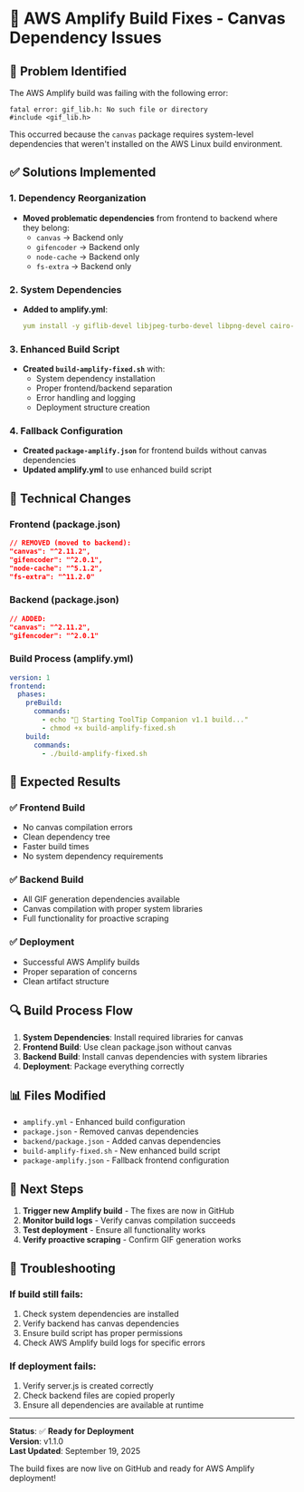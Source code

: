 # 🔧 AWS Amplify Build Fixes - Canvas Dependency Issues

## 🐛 **Problem Identified**

The AWS Amplify build was failing with the following error:
```
fatal error: gif_lib.h: No such file or directory
#include <gif_lib.h>
```

This occurred because the `canvas` package requires system-level dependencies that weren't installed on the AWS Linux build environment.

## ✅ **Solutions Implemented**

### **1. Dependency Reorganization**
- **Moved problematic dependencies** from frontend to backend where they belong:
  - `canvas` → Backend only
  - `gifencoder` → Backend only
  - `node-cache` → Backend only
  - `fs-extra` → Backend only

### **2. System Dependencies**
- **Added to amplify.yml**:
  ```yaml
  yum install -y giflib-devel libjpeg-turbo-devel libpng-devel cairo-devel pango-devel
  ```

### **3. Enhanced Build Script**
- **Created `build-amplify-fixed.sh`** with:
  - System dependency installation
  - Proper frontend/backend separation
  - Error handling and logging
  - Deployment structure creation

### **4. Fallback Configuration**
- **Created `package-amplify.json`** for frontend builds without canvas dependencies
- **Updated amplify.yml** to use enhanced build script

## 🎯 **Technical Changes**

### **Frontend (package.json)**
```json
// REMOVED (moved to backend):
"canvas": "^2.11.2",
"gifencoder": "^2.0.1",
"node-cache": "^5.1.2",
"fs-extra": "^11.2.0"
```

### **Backend (package.json)**
```json
// ADDED:
"canvas": "^2.11.2",
"gifencoder": "^2.0.1"
```

### **Build Process (amplify.yml)**
```yaml
version: 1
frontend:
  phases:
    preBuild:
      commands:
        - echo "🚀 Starting ToolTip Companion v1.1 build..."
        - chmod +x build-amplify-fixed.sh
    build:
      commands:
        - ./build-amplify-fixed.sh
```

## 🚀 **Expected Results**

### **✅ Frontend Build**
- No canvas compilation errors
- Clean dependency tree
- Faster build times
- No system dependency requirements

### **✅ Backend Build**
- All GIF generation dependencies available
- Canvas compilation with proper system libraries
- Full functionality for proactive scraping

### **✅ Deployment**
- Successful AWS Amplify builds
- Proper separation of concerns
- Clean artifact structure

## 🔍 **Build Process Flow**

1. **System Dependencies**: Install required libraries for canvas
2. **Frontend Build**: Use clean package.json without canvas
3. **Backend Build**: Install canvas dependencies with system libraries
4. **Deployment**: Package everything correctly

## 📊 **Files Modified**

- `amplify.yml` - Enhanced build configuration
- `package.json` - Removed canvas dependencies
- `backend/package.json` - Added canvas dependencies
- `build-amplify-fixed.sh` - New enhanced build script
- `package-amplify.json` - Fallback frontend configuration

## 🎯 **Next Steps**

1. **Trigger new Amplify build** - The fixes are now in GitHub
2. **Monitor build logs** - Verify canvas compilation succeeds
3. **Test deployment** - Ensure all functionality works
4. **Verify proactive scraping** - Confirm GIF generation works

## 🚨 **Troubleshooting**

### **If build still fails:**
1. Check system dependencies are installed
2. Verify backend has canvas dependencies
3. Ensure build script has proper permissions
4. Check AWS Amplify build logs for specific errors

### **If deployment fails:**
1. Verify server.js is created correctly
2. Check backend files are copied properly
3. Ensure all dependencies are available at runtime

---

**Status**: ✅ **Ready for Deployment**  
**Version**: v1.1.0  
**Last Updated**: September 19, 2025

The build fixes are now live on GitHub and ready for AWS Amplify deployment!
